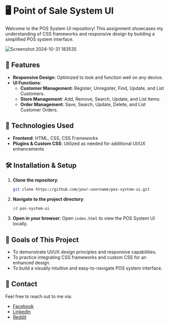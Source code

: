 # 🖥️ Point of Sale System UI

Welcome to the POS System UI repository! This assignment showcases my understanding of CSS frameworks and responsive design by building a simplified POS system interface.

![Screenshot 2024-10-31 183535](https://github.com/user-attachments/assets/56243260-a583-4978-9941-c2a76b33f08c)


## 🌟 Features

- **Responsive Design**: Optimized to look and function well on any device.
- **UI Functions**:
  - **Customer Management**: Register, Unregister, Find, Update, and List Customers.
  - **Store Management**: Add, Remove, Search, Update, and List Items.
  - **Order Management**: Save, Search, Update, Delete, and List Customer Orders.

## 🚀 Technologies Used

- **Frontend**: HTML, CSS, CSS Frameworks
- **Plugins & Custom CSS**: Utilized as needed for additional UI/UX enhancements

## 🛠️ Installation & Setup

1. **Clone the repository**:
    ```bash
    git clone https://github.com/your-username/pos-system-ui.git
    ```
2. **Navigate to the project directory**:
    ```bash
    cd pos-system-ui
    ```
3. **Open in your browser**:
   Open `index.html` to view the POS System UI locally.

## 🎯 Goals of This Project

- To demonstrate UI/UX design principles and responsive capabilities.
- To practice integrating CSS frameworks and custom CSS for an enhanced design.
- To build a visually intuitive and easy-to-navigate POS system interface.

## 💭 Contact

Feel free to reach out to me via:

- [Facebook](https://www.facebook.com/chanuka.gamage.5099)
- [LinkedIn](https://linkedin.com/in/chanuka-prabodha-a78876234)
- [Reddit](https://www.reddit.com/u/ChanukaGamage)

